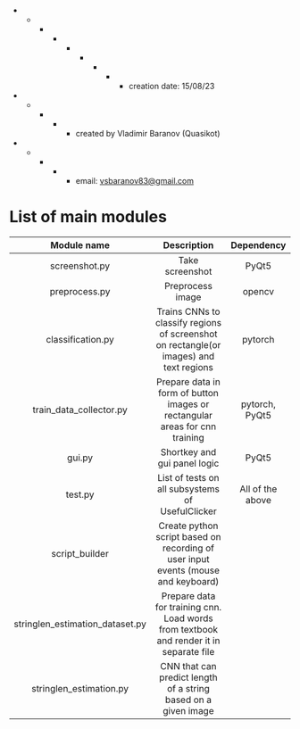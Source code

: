   + - - - + - + - - creation date: 15/08/23
  + - + - + created by Vladimir Baranov (Quasikot)  <br>
  + - + - + email: vsbaranov83@gmail.com  <br>      

#                     List of main modules

|    Module name    |                                    Description                                    |    Dependency    |
|:-----------------:|:---------------------------------------------------------------------------------:|:----------------:|
| screenshot.py     | Take screenshot                                                                   | PyQt5            |
| preprocess.py     | Preprocess image                                                                  | opencv           |
| classification.py | Trains CNNs to classify regions of screenshot on rectangle(or images) and text regions           | pytorch          |
| train_data_collector.py | Prepare data in form of button images or rectangular areas  for cnn training           | pytorch, PyQt5          |
| gui.py            | Shortkey and gui panel logic                                                      | PyQt5            |
| test.py           | List of tests on all subsystems of UsefulClicker                                  | All of the above |
| script_builder    | Create python script based on recording of user input events (mouse and keyboard) |                  |
|stringlen_estimation_dataset.py| Prepare data for training cnn. Load words from textbook and render it in separate file | |
|stringlen_estimation.py| CNN that can predict length of a string based on a given image | |
